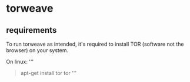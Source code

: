 # torweave

<h2>requirements</h2>
To run torweave as intended, it's required to install TOR (software not the browser) on your system.

On linux:
'''
> apt-get install tor
> tor
'''
